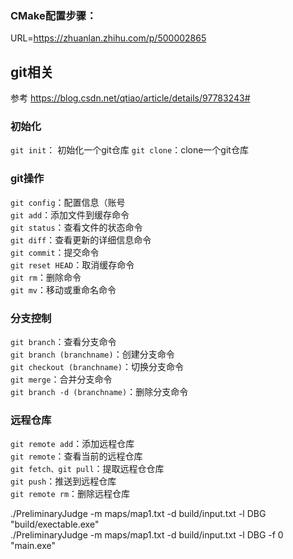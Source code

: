 ### CMake配置步骤：  
URL=https://zhuanlan.zhihu.com/p/500002865
## git相关
参考 https://blog.csdn.net/qtiao/article/details/97783243#  
### 初始化
`git init`： 初始化一个git仓库
`git clone`：clone一个git仓库
### git操作
`git config`：配置信息（账号  
`git add`：添加文件到缓存命令  
`git status`：查看文件的状态命令  
`git diff`：查看更新的详细信息命令  
`git commit`：提交命令  
`git reset HEAD`：取消缓存命令  
`git rm`：删除命令  
`git mv`：移动或重命名命令  
### 分支控制
`git branch`：查看分支命令  
`git branch (branchname)`：创建分支命令  
`git checkout (branchname)`：切换分支命令  
`git merge`：合并分支命令  
`git branch -d (branchname)`：删除分支命令  
### 远程仓库
`git remote add`：添加远程仓库  
`git remote`：查看当前的远程仓库  
`git fetch、git pull`：提取远程仓仓库  
`git push`：推送到远程仓库  
`git remote rm`：删除远程仓库  

./PreliminaryJudge -m maps/map1.txt -d build/input.txt -l DBG "build/exectable.exe"  
./PreliminaryJudge -m maps/map1.txt -d build/input.txt -l DBG -f 0 "main.exe"  